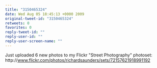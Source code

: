 ```yaml
---
title: "3150465324"
date: Wed Aug 05 18:45:13 +0000 2009
original-tweet-id: "3150465324"
retweets: 0
favorites: 0
reply-tweet-id: ""
reply-user-id: ""
reply-user-screen-name: ""
---
```

Just uploaded 6 new photos to my Flickr "Street Photography" photoset: http://<a href="https://www.flickr.com/photos/richardsaunders/sets/72157621918991192">www.flickr.com/photos/richardsaunders/sets/72157621918991192</a>

